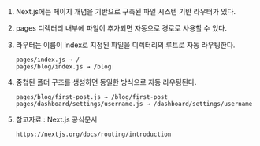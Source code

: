 1. Next.js에는 페이지 개념을 기반으로 구축된 파일 시스템 기반 라우터가 있다.

2. pages 디렉터리 내부에 파일이 추가되면 자동으로 경로로 사용할 수 있다.

3. 라우터는 이름이 index로 지정된 파일을 디렉터리의 루트로 자동 라우팅한다.

    ```
    pages/index.js → /
    pages/blog/index.js → /blog
    ```

4. 중첩된 폴더 구조를 생성하면 동일한 방식으로 자동 라우팅된다.

    ```
    pages/blog/first-post.js → /blog/first-post
    pages/dashboard/settings/username.js → /dashboard/settings/username
    ```

5. 참고자료 : Next.js 공식문서

    ```
    https://nextjs.org/docs/routing/introduction
    ```